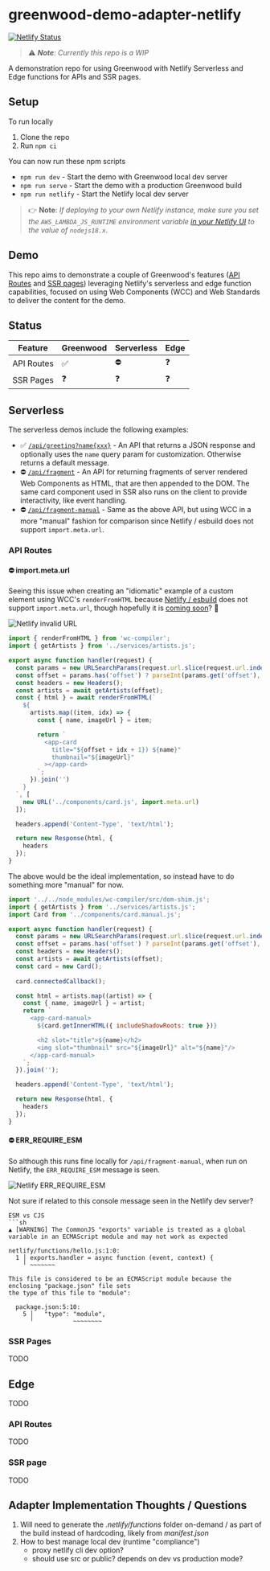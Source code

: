 # greenwood-demo-adapter-netlify

[![Netlify Status](https://api.netlify.com/api/v1/badges/7ad371a0-a026-423f-8a92-73b762975cc6/deploy-status)](https://app.netlify.com/sites/harmonious-gaufre-bb14cf/deploys)

> ⚠️ _**Note**: Currently this repo is a WIP_

A demonstration repo for using Greenwood with Netlify Serverless and Edge functions for APIs and SSR pages.

## Setup

To run locally
1. Clone the repo
1. Run `npm ci`

You can now run these npm scripts
- `npm run dev` - Start the demo with Greenwood local dev server
- `npm run serve` - Start the demo with a production Greenwood build
- `npm run netlify` - Start the Netlify local dev server

> 👉 **Note**: _If deploying to your own Netlify instance, make sure you set the `AWS_LAMBDA_JS_RUNTIME` environment variable [in your Netlify UI](https://answers.netlify.com/t/aws-lambda-js-runtime-nodejs14-x/32161/2) to the value of  `nodejs18.x`_.

## Demo

This repo aims to demonstrate a couple of Greenwood's features ([API Routes](https://www.greenwoodjs.io/docs/api-routes/) and [SSR pages](https://www.greenwoodjs.io/docs/server-rendering/#routes)) leveraging Netlify's serverless and edge function capabilities, focused on using Web Components (WCC) and Web Standards to deliver the content for the demo.

## Status

|Feature    |Greenwood |Serverless|Edge|
|---------- |----------|----------|----|
|API Routes |   ✅     |  ⛔       | ❓ |
|SSR Pages  | ❓       | ❓        | ❓ | 

## Serverless

The serverless demos include the following examples:
- ✅ [`/api/greeting?name{xxx}`](https://harmonious-gaufre-bb14cf.netlify.app/api/greeting) - An API that returns a JSON response and optionally uses the `name` query param for customization.  Otherwise returns a default message.
- ⛔ [`/api/fragment`](https://harmonious-gaufre-bb14cf.netlify.app/api/fragment) - An API for returning fragments of server rendered Web Components as HTML, that are then appended to the DOM.  The same card component used in SSR also runs on the client to provide interactivity, like event handling.
- ⛔ [`/api/fragment-manual`](https://harmonious-gaufre-bb14cf.netlify.app/api/fragment-manual) - Same as the above API, but using WCC in a more "manual" fashion for comparison since Netlify / esbuild does not support `import.meta.url`.

### API Routes

####  ⛔ import.meta.url

Seeing this issue when creating an "idiomatic" example of a custom element using WCC's `renderFromHTML` because [Netlify / esbuild](https://github.com/evanw/esbuild/issues/795) does not support `import.meta.url`, though hopefully it is [coming soon](https://github.com/evanw/esbuild/pull/2508 )? 🥺

![Netlify invalid URL](./netlify-invalid-url.png)

```js
import { renderFromHTML } from 'wc-compiler';
import { getArtists } from '../services/artists.js';

export async function handler(request) {
  const params = new URLSearchParams(request.url.slice(request.url.indexOf('?')));
  const offset = params.has('offset') ? parseInt(params.get('offset'), 10) : null;
  const headers = new Headers();
  const artists = await getArtists(offset);
  const { html } = await renderFromHTML(`
    ${
      artists.map((item, idx) => {
        const { name, imageUrl } = item;

        return `
          <app-card
            title="${offset + idx + 1}) ${name}"
            thumbnail="${imageUrl}"
          ></app-card>
        `;
      }).join('')
    }
  `, [
    new URL('../components/card.js', import.meta.url)
  ]);

  headers.append('Content-Type', 'text/html');

  return new Response(html, {
    headers
  });
}
```

The above would be the ideal implementation, so instead have to do something more "manual" for now.
```js
import '../../node_modules/wc-compiler/src/dom-shim.js';
import { getArtists } from '../services/artists.js';
import Card from '../components/card.manual.js';

export async function handler(request) {
  const params = new URLSearchParams(request.url.slice(request.url.indexOf('?')));
  const offset = params.has('offset') ? parseInt(params.get('offset'), 10) : null;
  const headers = new Headers();
  const artists = await getArtists(offset);
  const card = new Card();
  
  card.connectedCallback();

  const html = artists.map((artist) => {
    const { name, imageUrl } = artist;
    return `
      <app-card-manual>
        ${card.getInnerHTML({ includeShadowRoots: true })}

        <h2 slot="title">${name}</h2>
        <img slot="thumbnail" src="${imageUrl}" alt="${name}"/>
      </app-card-manual>
    `;
  }).join('');

  headers.append('Content-Type', 'text/html');

  return new Response(html, {
    headers
  });
}
```

####  ⛔ ERR_REQUIRE_ESM

So although this runs fine locally for `/api/fragment-manual`, when run on Netlify, the `ERR_REQUIRE_ESM` message is seen.

![Netlify ERR_REQUIRE_ESM](./netlify-err-require-esm.png)

Not sure if related to this console message seen in the Netlify dev server?
```
ESM vs CJS
```sh
▲ [WARNING] The CommonJS "exports" variable is treated as a global variable in an ECMAScript module and may not work as expected

netlify/functions/hello.js:1:0:
  1 │ exports.handler = async function (event, context) {
    ╵ ~~~~~~~

This file is considered to be an ECMAScript module because the enclosing "package.json" file sets
the type of this file to "module":

  package.json:5:10:
    5 │   "type": "module",
      ╵           ~~~~~~~~
```

### SSR Pages

TODO

## Edge

TODO

### API Routes

TODO

### SSR page

TODO

## Adapter Implementation Thoughts / Questions

1. Will need to generate the _.netlify/functions_ folder on-demand / as part of the build instead of hardcoding, likely from _manifest.json_
1. How to best manage local dev (runtime "compliance")
    - proxy netlify cli dev option?
    - should use src or public?  depends on dev vs production mode?